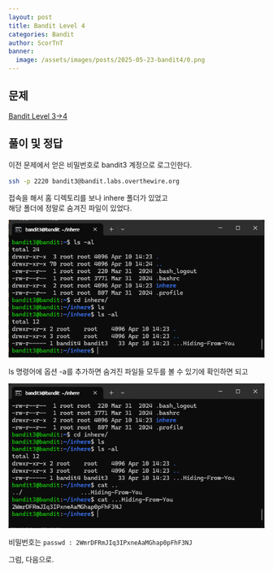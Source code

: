 ```yaml
---
layout: post
title: Bandit Level 4
categories: Bandit
author: ScorTnT
banner:
  image: /assets/images/posts/2025-05-23-bandit4/0.png
---
```


## 문제

[Bandit Level 3->4](https://overthewire.org/wargames/bandit/bandit4.html)

## 풀이 및 정답

이전 문제에서 얻은 비밀번호로 bandit3 계정으로 로그인한다.
```bash
ssh -p 2220 bandit3@bandit.labs.overthewire.org
```
접속을 해서 홈 디렉토리를 보나 inhere 폴더가 있었고  
해당 폴더에 정말로 숨겨진 파일이 있었다.  

![](/assets/images/posts/2025-05-23-bandit4/0.png)

ls 명령어에 옵션 -a를 추가하면 숨겨진 파일들 모두를 볼 수 있기에 확인하면 되고  

![](/assets/images/posts/2025-05-23-bandit4/1.png)

비밀번호는 `passwd : 2WmrDFRmJIq3IPxneAaMGhap0pFhF3NJ`
  
그럼, 다음으로.  